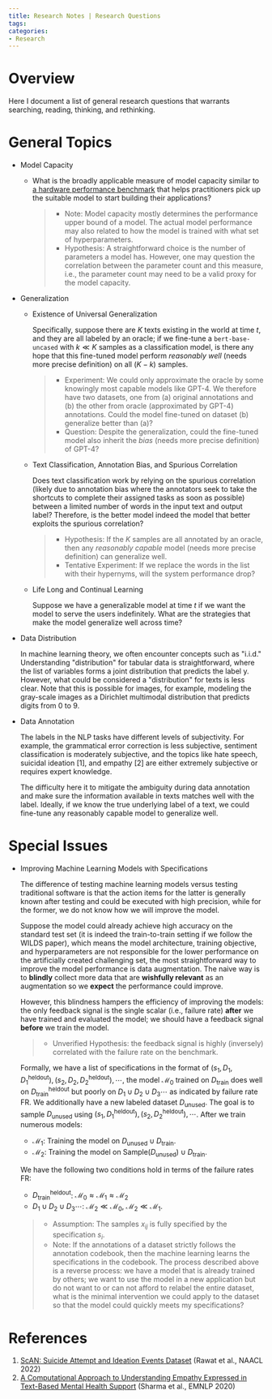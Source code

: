 ```yaml
---
title: Research Notes | Research Questions
tags: 
categories:
- Research
---
```


# Overview

Here I document a list of general research questions that warrants searching, reading, thinking, and rethinking. 

# General Topics

- Model Capacity

    - What is the broadly applicable measure of model capacity similar to [a hardware performance benchmark](https://www.maxon.net/en/cinebench) that helps practitioners pick up the suitable model to start building their applications? 

        > - Note: Model capacity mostly determines the performance upper bound of a model. The actual model performance may also related to how the model is trained with what set of hyperparameters.
        > - Hypothesis: A straightforward choice is the number of parameters a model has. However, one may question the correlation between the parameter count and this measure, i.e., the parameter count may need to be a valid proxy for the model capacity.

- Generalization

    - Existence of Universal Generalization

        Specifically, suppose there are $K$ texts existing in the world at time $t$, and they are all labeled by an oracle; if we fine-tune a `bert-base-uncased` with $k \ll K$ samples as a classification model, is there any hope that this fine-tuned model perform *reasonably well* (needs more precise definition) on all $(K-k)$ samples.

        > - Experiment: We could only approximate the oracle by some knowingly most capable models like GPT-4. We therefore have two datasets, one from (a) original annotations and (b) the other from oracle (approximated by GPT-4) annotations. Could the model fine-tuned on dataset (b) generalize better than (a)?
        > - Question: Despite the generalization, could the fine-tuned model also inherit the *bias*  (needs more precise definition) of GPT-4?
    
    - Text Classification, Annotation Bias, and Spurious Correlation
    
        Does text classification work by relying on the spurious correlation (likely due to annotation bias where the annotators seek to take the shortcuts to complete their assigned tasks as soon as possible) between a limited number of words in the input text and output label? Therefore, is the better model indeed the model that better exploits the spurious correlation?
    
        > - Hypothesis: If the $K$ samples are all annotated by an oracle, then any *reasonably capable* model (needs more precise definition) can generalize well. 
        > - Tentative Experiment: If we replace the words in the list with their hypernyms, will the system performance drop?
    
    - Life Long and Continual Learning
    
        Suppose we have a generalizable model at time $t$ if we want the model to serve the users indefinitely. What are the strategies that make the model generalize well across time?
    
- Data Distribution

    In machine learning theory, we often encounter concepts such as "i.i.d." Understanding "distribution" for tabular data is straightforward, where the list of variables forms a joint distribution that predicts the label y. However, what could be considered a "distribution" for texts is less clear. Note that this is possible for images, for example, modeling the gray-scale images as a Dirichlet multimodal distribution that predicts digits from 0 to 9.
    
- Data Annotation

    The labels in the NLP tasks have different levels of subjectivity. For example, the grammatical error correction is less subjective, sentiment classification is moderately subjective, and the topics like hate speech, suicidal ideation [1], and empathy [2] are either extremely subjective or requires expert knowledge.

    The difficulty here it to mitigate the ambiguity during data annotation and make sure the information available in texts matches well with the label. Ideally, if we know the true underlying label of a text, we could fine-tune any reasonably capable model to generalize well.

# Special Issues

- Improving Machine Learning Models with Specifications

    The difference of testing machine learning models versus testing traditional software is that the action items for the latter is generally known after testing and could be executed with high precision, while for the former, we do not know how we will improve the model.

    Suppose the model could already achieve high accuracy on the standard test set (it is indeed the train-to-train setting if we follow the WILDS paper), which means the model architecture, training objective, and hyperparameters are not responsible for the lower performance on the artificially created challenging set, the most straightforward way to improve the model performance is data augmentation. The naive way is to **blindly** collect more data that are **wishfully relevant** as an augmentation so we **expect** the performance could improve.

    However, this blindness hampers the efficiency of improving the models: the only feedback signal is the single scalar (i.e., failure rate) **after** we have trained and evaluated the model; we should have a feedback signal **before** we train the model. 

    > - Unverified Hypothesis: the feedback signal is highly (inversely) correlated with the failure rate on the benchmark.

    Formally, we have a list of specifications in the format of $(s_1, D _ 1, D _ 1 ^ \text{heldout}), (s _ 2, D _ 2, D _ 2 ^ \text{heldout}), \cdots$, the model $\mathcal{M}_0$ trained on $D _ \text{train}$ does well on $D _\text{train} ^\text{heldout}$ but poorly on $D _ 1 \cup D _  2 \cup D _ 3 \cdots$ as indicated by failure rate $\mathrm{FR}$. We additionally have a new labeled dataset $D _ \text{unused}$. The goal is to sample $D _ \text{unused}$ using $(s_1,D _ 1 ^ \text{heldout}), (s _ 2, D _ 2 ^ \text{heldout}), \cdots$.  After we train numerous models:

    - $\mathcal{M} _ 1$: Training the model on $D _ \text{unused} \cup D _ \text{train}$. 
    - $\mathcal{M} _ 2$: Training the model on  $\mathrm{Sample}(D _ \text{unused}) \cup D _ \text{train}$.

    We have the following two conditions hold in terms of the failure rates $\mathrm{FR}$:

    - $D _ \text{train} ^ \text{heldout}$: $\mathcal{M} _ 0 \approx \mathcal{M} _ 1 \approx \mathcal{M} _ 2$
    - $D _ 1 \cup D _  2 \cup D _ 3 \cdots$: $\mathcal{M} _ 2 \ll \mathcal{M} _ 0$, $\mathcal{M} _ 2 \ll \mathcal{M} _ 1$.

    > - Assumption: The samples $x _ {ij}$ is fully specified by the specification $s _ i$.
    > - Note: If the annotations of a dataset strictly follows the annotation codebook, then the machine learning learns the specifications in the codebook. The process described above is a reverse process: we have a model that is already trained by others; we want to use the model in a new application but do not want to or can not afford to relabel the entire dataset, what is the minimal intervention we could apply to the dataset so that the model could quickly meets my specifications?

# References

1. [ScAN: Suicide Attempt and Ideation Events Dataset](https://aclanthology.org/2022.naacl-main.75) (Rawat et al., NAACL 2022)
2. [A Computational Approach to Understanding Empathy Expressed in Text-Based Mental Health Support](https://aclanthology.org/2020.emnlp-main.425) (Sharma et al., EMNLP 2020)
